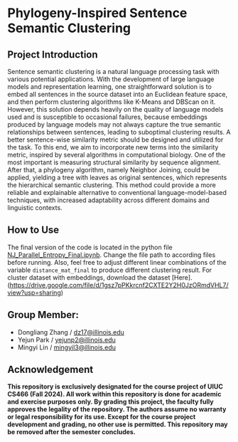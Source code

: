 # Phylogeny-Inspired Sentence Semantic Clustering

## Project Introduction
  Sentence semantic clustering is a natural language processing task with various potential applications. With the development of large language models and representation learning, one straightforward solution is to embed all sentences in the source dataset into an Euclidean feature space, and then perform clustering algorithms like K-Means and DBScan on it. However, this solution depends heavily on the quality of language models used and is susceptible to occasional failures, because embeddings produced by language models may not always capture the true semantic relationships between sentences, leading to suboptimal clustering results. A better sentence-wise similarity metric should be designed and utilized for the task.
  To this end, we aim to incorporate new terms into the similarity metric, inspired by several algorithms in computational biology. One of the most important is measuring structural similarity by sequence alignment. After that, a phylogeny algorithm, namely Neighbor Joining, could be applied, yielding a tree with leaves as original sentences, which represents the hierarchical semantic clustering. This method could provide a more reliable and explainable alternative to conventional language-model-based techniques, with increased adaptability across different domains and linguistic contexts. 

## How to Use
  The final version of the code is located in the python file [NJ_Parallel_Entropy_Final.ipynb](https://github.com/Y3JUN/CS-466-Project/blob/main/NJ_Parallel_Entropy_Final.ipynb). Change the file path to according files before running. Also, feel free to adjust different linear combinations of the variable `distance_mat_final` to produce different clustering result. For cluster dataset with embeddings, download the dataset [Here].(https://drive.google.com/file/d/1gsz7pPKkrcnf2CXTE2Y2H0JzORmdVHL7/view?usp=sharing)


## Group Member: 
- Dongliang Zhang / [dz17@illinois.edu](dz17@illinois.edu)
- Yejun Park / [yejunp2@illinois.edu](yejunp2@illinois.edu])
- Mingyi Lin / [mingyil3@illinois.edu](mingyil3@illinois.edu)



## Acknowledgement
**This repository is exclusively designated for the course project of UIUC CS466 (Fall 2024). All work within this repository is done for academic and exercise purposes only. By grading this project, the faculty fully approves the legality of the repository. The authors assume no warranty or legal responsibility for its use. Except for the course project development and grading, no other use is permitted. This repository may be removed after the semester concludes.**
